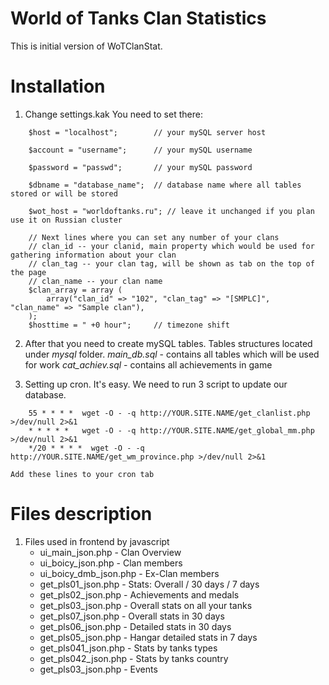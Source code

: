 # World of Tanks Clan Statistics #

This is initial version of WoTClanStat.

# Installation #

1. Change settings.kak
	You need to set there:
```shell	
	$host = "localhost";		// your mySQL server host
	
	$account = "username";		// your mySQL username
	
	$password = "passwd";		// your mySQL password
	
	$dbname = "database_name";	// database name where all tables stored or will be stored
	
	$wot_host = "worldoftanks.ru"; // leave it unchanged if you plan use it on Russian cluster
	
	// Next lines where you can set any number of your clans
	// clan_id -- your clanid, main property which would be used for gathering information about your clan
	// clan_tag -- your clan tag, will be shown as tab on the top of the page
	// clan_name -- your clan name
	$clan_array = array (
		array("clan_id" => "102", "clan_tag" => "[SMPLC]",  "clan_name" => "Sample clan"),
	);
	$hosttime = " +0 hour";		// timezone shift
```
2. After that you need to create mySQL tables. Tables structures located under *mysql* folder.
	*main_db.sql* - contains all tables which will be used for work
	*cat_achiev.sql* - contains all achievements in game
	
3. Setting up cron. It's easy. We need to run 3 script to update our database.
```shell
	55 * * * *  wget -O - -q http://YOUR.SITE.NAME/get_clanlist.php >/dev/null 2>&1
	* * * * *   wget -O - -q http://YOUR.SITE.NAME/get_global_mm.php >/dev/null 2>&1
	*/20 * * * *  wget -O - -q http://YOUR.SITE.NAME/get_wm_province.php >/dev/null 2>&1
```
	Add these lines to your cron tab
	
# Files description #
1. Files used in frontend by javascript
	* ui_main_json.php - Clan Overview
	* ui_boicy_json.php - Clan members
	* ui_boicy_dmb_json.php - Ex-Clan members
	* get_pls01_json.php - Stats: Overall / 30 days / 7 days
	* get_pls02_json.php - Achievements and medals
	* get_pls03_json.php - Overall stats on all your tanks
	* get_pls07_json.php - Overall stats in 30 days
	* get_pls06_json.php - Detailed stats in 30 days
	* get_pls05_json.php - Hangar detailed stats in 7 days
	* get_pls041_json.php - Stats by tanks types
	* get_pls042_json.php - Stats by tanks country 
	* get_pls03_json.php - Events


